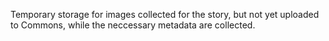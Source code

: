 Temporary storage for images collected for the story, but not yet uploaded to Commons, while the neccessary metadata are collected.
